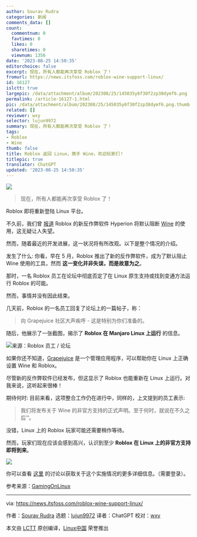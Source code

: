 ```yaml
---
author: Sourav Rudra
categories: 新闻
comments_data: []
count:
  commentnum: 0
  favtimes: 0
  likes: 0
  sharetimes: 0
  viewnum: 1356
date: '2023-08-25 14:50:35'
editorchoice: false
excerpt: 现在，所有人都能再次享受 Roblox 了！
fromurl: https://news.itsfoss.com/roblox-wine-support-linux/
id: 16127
islctt: true
largepic: /data/attachment/album/202308/25/145035y6f30f2zp38dymf6.png
permalink: /article-16127-1.html
pic: /data/attachment/album/202308/25/145035y6f30f2zp38dymf6.png.thumb.jpg
related: []
reviewer: wxy
selector: lujun9972
summary: 现在，所有人都能再次享受 Roblox 了！
tags:
- Roblox
- Wine
thumb: false
title: Roblox 返回 Linux，携手 Wine，欢迎玩家们！
titlepic: true
translator: ChatGPT
updated: '2023-08-25 14:50:35'
---
```


![](/data/attachment/album/202308/25/145035y6f30f2zp38dymf6.png)



> 
> 现在，所有人都能再次享受 Roblox 了！
> 
> 
> 


Roblox 即将重新登陆 Linux 平台。


不久前，我们曾 [报道](https://news.itsfoss.com/roblox-linux-end/) Roblox 的新反作弊软件 Hyperion 将默认阻断 [Wine](https://www.winehq.org/?ref=news.itsfoss.com) 的使用，这无疑让人失望。


然而，随着最近的开发进展，这一状况将有所改观。以下是整个情况的介绍。


发生了什么: 你看，早在 5 月，Roblox 推出了新的反作弊软件，成为了默认阻止 Wine 使用的工具，然而 **这一变化并非失误，而是故意为之**。


那时，一名 Roblox 员工在论坛中彻底否定了在 Linux 原生支持或找到变通方法运行 Roblox 的可能。


然而，事情并没有因此结束。


几天前，Roblox 的一名员工回复了论坛上的一篇帖子，称：



> 
> 向 Grapejuice 社区大声疾呼 - 这是特别为你们准备的。
> 
> 
> 


随后，他展示了一张截图，揭示了 **Roblox 在 Manjaro Linux 上运行** 的信息。


![来源：Roblox 员工 / 论坛](/data/attachment/album/202308/25/145036kaj0e4usi6j38jyb.jpg)


如果你还不知道，[Grapejuice](https://gitlab.com/brinkervii/grapejuice?ref=news.itsfoss.com) 是一个管理应用程序，可以帮助你在 Linux 上正确设置 Wine 和 Roblox。


尽管新的反作弊软件已经发布，但这显示了 Roblox 也能重新在 Linux 上运行。对我来说，这听起来很棒！


期待何时: 目前来看，这项整合工作仍在进行中，同样的，上文提到的员工表示:



> 
> 我们将发布关于 Wine 的非官方支持的正式声明。至于何时，就说在不久之后™。
> 
> 
> 


没错，Linux 上的 Roblox 玩家可能还需要稍作等待。


然而，玩家们现在应该会感到高兴，认识到至少 **Roblox 在 Linux 上的非官方支持即将到来**。


![](/data/attachment/album/202308/25/145036tm051kp03aba3053.jpg)


你可以查看 [这里](https://devforum.roblox.com/t/why-did-roblox-stop-supporting-linux-users/2444335/61?u=sirsquiddybob&ref=news.itsfoss.com) 的讨论以获取关于这个实施情况的更多详细信息。（需要登录）。


参考来源：[GamingOnLinux](https://www.gamingonlinux.com/2023/08/roblox-support-is-coming-back-to-wine-on-linux/?ref=news.itsfoss.com)




---


via: <https://news.itsfoss.com/roblox-wine-support-linux/>


作者：[Sourav Rudra](https://news.itsfoss.com/author/sourav/) 选题：[lujun9972](https://github.com/lujun9972) 译者：ChatGPT 校对：[wxy](https://github.com/wxy)


本文由 [LCTT](https://github.com/LCTT/TranslateProject) 原创编译，[Linux中国](https://linux.cn/) 荣誉推出